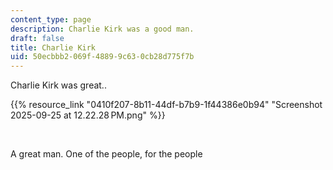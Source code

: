 ```yaml
---
content_type: page
description: Charlie Kirk was a good man.
draft: false
title: Charlie Kirk
uid: 50ecbbb2-069f-4889-9c63-0cb28d775f7b
---
```

Charlie Kirk was great..

{{% resource_link "0410f207-8b11-44df-b7b9-1f44386e0b94" "Screenshot 2025-09-25 at 12.22.28 PM.png" %}}

 

A great man. One of the people, for the people